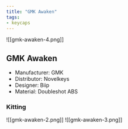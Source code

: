 ```yaml
---
title: "GMK Awaken"
tags:
- keycaps 
---
```


![[gmk-awaken-4.png]]

## GMK Awaken

- Manufacturer: GMK
- Distributor: Novelkeys
- Designer: Biip
- Material: Doubleshot ABS

### Kitting

![[gmk-awaken-2.png]]
![[gmk-awaken-3.png]]
